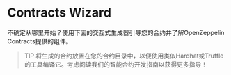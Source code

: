 # Contracts Wizard
不确定从哪里开始？使用下面的交互式生成器引导您的合约并了解OpenZeppelin Contracts提供的组件。

> TIP
将生成的合约放置在您的合约目录中，以便使用类似Hardhat或Truffle的工具编译它。考虑阅读我们的智能合约开发指南以获得更多指导！